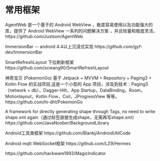 # 常用框架
<p align="left">
AgentWeb 是一个基于的 Android WebView ，极度容易使用以及功能强大的库，提供了 Android WebView 一系列的问题解决方案 ，并且轻量和极度灵活， https://github.com/Justson/AgentWeb
</p>
<p align="left">
ImmersionBar -- android 4.4以上沉浸式实现 https://github.com/gyf-dev/ImmersionBar
 </p>
<p align="left">
SmartRefreshLayout 下拉刷新框架https://github.com/scwang90/SmartRefreshLayout
</p>
<p align="left">
神奇宝贝 (PokemonGo) 基于 Jetpack + MVVM + Repository + Paging3 + Kotlin Flow 的实战项目,这是一个小型的 App 项目，涉及到技术：Paging3（network + db），Dagger-Hilt，App Startup，DataBinding，Room，Motionlayout，Kotlin Flow，Coil，JProgressView 等等。 https://github.com/hi-dhl/PokemonGo
</p>
<p align="left">
A framework for directly generating shape through Tags, no need to write shape.xml again（通过标签直接生成shape，无需再写shape.xml）https://github.com/JavaNoober/BackgroundLibrary
 </p>
 <p align="left">
Android工具类框架 https://github.com/Blankj/AndroidUtilCode
 </p>
  <p align="left">
Android mqtt WebSocket框架 https://github.com/LZ9/Hermes
 </p>
 <p align="left">
https://github.com/hackware1993/MagicIndicator
  </p>
